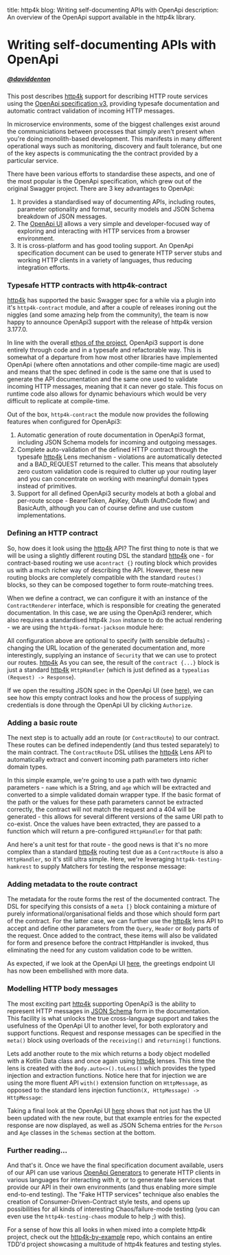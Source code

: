 title: http4k blog: Writing self-documenting APIs with OpenApi
description: An overview of the OpenApi support available in the http4k library.

# Writing self-documenting APIs with OpenApi

##### [@daviddenton][github]

This post describes [http4k] support for describing HTTP route services using the [OpenApi specification v3], providing typesafe documentation and automatic contract validation of incoming HTTP messages.

In microservice environments, some of the biggest challenges exist around the communiciations between processes that simply aren't present when you're doing monolith-based development. This manifests in many different operational ways such as monitoring, discovery and fault tolerance, but one of the key aspects is communicating the the contract provided by a particular service.

There have been various efforts to standardise these aspects, and one of the most popular is the OpenApi specification, which grew out of the original Swagger project. There are 3 key advantages to OpenApi:

1. It provides a standardised way of documenting APIs, including routes, parameter optionality and format, security models and JSON Schema breakdown of JSON messages.
1. The [OpenApi UI](https://www.http4k.org/openapi3/) allows a very simple and developer-focused way of exploring and interacting with HTTP services from a browser environment.
1. It is cross-platform and has good tooling support. An OpenApi specification document can be used to generate HTTP server stubs and working HTTP clients in a variety of languages, thus reducing integration efforts.

### Typesafe HTTP contracts with http4k-contract

[http4k] has supported the basic Swagger spec for a while via a plugin into it's `http4k-contract` module, and after a couple of releases ironing out the niggles (and some amazing help from the community), the team is now happy to announce OpenApi3 support with the release of http4k version 3.177.0.

In line with the overall [ethos of the project](/rationale), OpenApi3 support is done entirely through code and in a typesafe and refactorable way. This is somewhat of a departure from how most other libraries have implemented OpenApi (where often annotations and other compile-time magic are used) and means that the spec defined in code is the same one that is used to generate the API documentation and the same one used to validate incoming HTTP messages, meaning that it can never go stale. This focus on runtime code also allows for dynamic behaviours which would be very difficult to replicate at compile-time.

Out of the box, `http4k-contract` the module now provides the following features when configured for OpenApi3:

1. Automatic generation of route documentation in OpenApi3 format, including JSON Schema models for incoming and outgoing messages.
1. Complete auto-validation of the defined HTTP contract through the typesafe [http4k] Lens mechanism - violations are automatically  detected and a BAD_REQUEST returned to the caller. This means that absolutely zero custom validation code is required to clutter up your routing layer and you can concentrate on working with meaningful domain types instead of primitives.
1. Support for all defined OpenApi3 security models at both a global and per-route scope - BearerToken, ApiKey, OAuth (AuthCode flow) and BasicAuth, although you can of course define and use custom implementations.

### Defining an HTTP contract
So, how does it look using the [http4k] API? The first thing to note is that we will be using a slightly different routing DSL the standard [http4k] one - for contract-based routing we use a`contract {}` routing block which provides us with a much richer way of describing the API. However, these new routing blocks are completely compatible with the standard `routes()` blocks, so they can be composed together to form route-matching trees.

When we define a contract, we can configure it with an instance of the `ContractRenderer` interface, which is responsible for creating the generated documentation. In this case, we are using the OpenApi3 renderer, which also requires a standardised http4k `Json` instance to do the actual rendering - we are using the `http4k-format-jackson` module here:

<script src="https://gist-it.appspot.com/https://github.com/http4k/http4k/blob/master/src/docs/blog/self_documenting_apis_with_openapi/empty_contract.kt"></script>

All configuration above are optional to specify (with sensible defaults) - changing the URL location of the generated documentation and, more interestingly, supplying an instance of `Security` that we can use to protect our routes. [http4k] 
As you can see, the result of the `contract {...}` block is just a standard [http4k] `HttpHandler` (which is just defined as a `typealias (Request) -> Response`).

If we open the resulting JSON spec in the OpenApi UI (see 
<a target="_blank" href="https://www.http4k.org/openapi3/?url=https%3A%2F%2Fraw.githubusercontent.com%2Fhttp4k%2Fhttp4k%2Fmaster%2Fsrc%2Fdocs%2Fblog%2Fself_documenting_apis_with_openapi%2Fempty_contract.json">here</a>), we can see how this empty contract looks and how the process of supplying credentials is done through the OpenApi UI by clicking `Authorize`.

### Adding a basic route
The next step is to actually add an route (or `ContractRoute`) to our contract. These routes can be defined independently (and thus tested separately) to the main contract. The `ContractRoute` DSL utilises the [http4k] Lens API to automatically extract and convert incoming path parameters into richer domain types. 

In this simple example, we're going to use a path with two dynamic parameters - `name` which is a String, and `age` which will be extracted and converted to a simple validated domain wrapper type. If the basic format of the path or the values for these path parameters cannot be extracted correctly, the contract will not match the request and a 404 will be generated - this allows for several different versions of the same URI path to co-exist. Once the values have been extracted, they are passed to a function which will return a pre-configured `HttpHandler` for that path:

<script src="https://gist-it.appspot.com/https://github.com/http4k/http4k/blob/master/src/docs/blog/self_documenting_apis_with_openapi/basic_route.kt"></script>

And here's a unit test for that route - the good news is that it's no more complex than a standard [http4k] routing test due as a `ContractRoute` is also a `HttpHandler`, so it's still ultra simple. Here, we're leveraging `http4k-testing-hamkrest` to supply Matchers for testing the response message:

<script src="https://gist-it.appspot.com/https://github.com/http4k/http4k/blob/master/src/docs/blog/self_documenting_apis_with_openapi/basic_route_test.kt"></script>

### Adding metadata to the route contract
The metadata for the route forms the rest of the documented contract. The DSL for specifying this consists of a `meta [}` block containing a mixture of purely informational/organisational fields and those which should form part of the contract. For the latter case, we can further use the [http4k] lens API to accept and define other parameters from the `Query`, `Header` or `Body` parts of the request. Once added to the contract, these items will also be validated for form and presence before the contract HttpHandler is invoked, thus eliminating the need for any custom validation code to be written.

<script src="https://gist-it.appspot.com/https://github.com/http4k/http4k/blob/master/src/docs/blog/self_documenting_apis_with_openapi/metadata_route.kt"></script>

As expected, if we look at the OpenApi UI <a target="_blank" href="https://www.http4k.org/openapi3/?url=https%3A%2F%2Fraw.githubusercontent.com%2Fhttp4k%2Fhttp4k%2Fmaster%2Fsrc%2Fdocs%2Fblog%2Fself_documenting_apis_with_openapi%2Fmetadata_contract.json">here</a>, the greetings endpoint UI has now been embellished with more data.

### Modelling HTTP body messages
The most exciting part [http4k] supporting OpenApi3 is the ability to represent HTTP messages in [JSON Schema] form in the documentation. This facility is what unlocks the true cross-language support and takes the usefulness of the OpenApi UI to another level, for both exploratory and support functions. Request and response messages can be specified in the `meta()` block using overloads of the `receiving()` and `returning()` functions.

Lets add another route to the mix which returns a body object modelled with a Kotlin Data class and once again using [http4k] lenses. This time the lens is created with the `Body.auto<>().toLens()` which provides the typed injection and extraction functions. Notice here that for injection we are using the more fluent API  `with()` extension function on `HttpMessage`, as opposed to the standard lens injection function`(X, HttpMessage) -> HttpMessage`:

<script src="https://gist-it.appspot.com/https://github.com/http4k/http4k/blob/master/src/docs/blog/self_documenting_apis_with_openapi/body_route.kt"></script>

Taking a final look at the OpenApi UI <a target="_blank" href="https://www.http4k.org/openapi3/?url=https%3A%2F%2Fraw.githubusercontent.com%2Fhttp4k%2Fhttp4k%2Fmaster%2Fsrc%2Fdocs%2Fblog%2Fself_documenting_apis_with_openapi%2Fbody_contract.json">here</a> shows that not just has the UI been updated with the new route, but that example entries for the expected response are now displayed, as well as JSON Schema entries for the `Person` and `Age` classes in the `Schemas` section at the bottom.

### Further reading...
And that's it. Once we have the final specification document available, users of our API can use various [OpenApi Generators] to generate HTTP clients in various languages for interacting with it, or to generate fake services that provide our API in their own environments (and thus enabling more simple end-to-end testing). The "Fake HTTP services" technique also enables the creation of Consumer-Driven-Contract style tests, and opens up possibilities for all kinds of interesting Chaos/failure-mode testing (you can even use the `http4k-testing-chaos` module to help ;) with this).

For a sense of how this all looks in when mixed into a complete http4k project, check out the [http4k-by-example] repo, which contains an entire TDD'd project showcasing a multitude of http4k features and testing styles.

[github]: http://github.com/daviddenton
[http4k]: https://http4k.org
[OpenApi specification v3]: https://swagger.io/specification/
[OpenApi3]: https://www.openapis.org/
[JSON Schema]: https://json-schema.org/
[OpenApi Generators]: https://openapi-generator.tech
[http4k-by-example]: https://github.com/http4k/http4k-by-example
